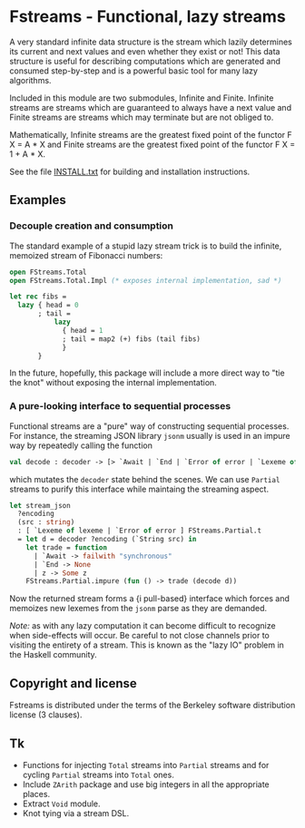 Fstreams - Functional, lazy streams
===================================

A very standard infinite data structure is the stream which lazily
determines its current and next values and even whether they exist or
not! This data structure is useful for describing computations which
are generated and consumed step-by-step and is a powerful basic tool
for many lazy algorithms.

Included in this module are two submodules, Infinite and
Finite. Infinite streams are streams which are guaranteed to always
have a next value and Finite streams are streams which may terminate
but are not obliged to.

Mathematically, Infinite streams are the greatest fixed point of the
functor F X = A * X and Finite streams are the greatest fixed point of
the functor F X = 1 + A * X.

See the file [INSTALL.txt](INSTALL.txt) for building and installation
instructions.

Examples
--------

### Decouple creation and consumption

The standard example of a stupid lazy stream trick is to build the
infinite, memoized stream of Fibonacci numbers:

```ocaml
open FStreams.Total
open FStreams.Total.Impl (* exposes internal implementation, sad *)

let rec fibs = 
  lazy { head = 0
       ; tail =
           lazy
             { head = 1
             ; tail = map2 (+) fibs (tail fibs)
             }
       }
```

In the future, hopefully, this package will include a more direct way
to "tie the knot" without exposing the internal implementation.

### A pure-looking interface to sequential processes

Functional streams are a "pure" way of constructing sequential
processes. For instance, the streaming JSON library `jsonm` usually is
used in an impure way by repeatedly calling the function

```ocaml
val decode : decoder -> [> `Await | `End | `Error of error | `Lexeme of lexeme ]
```

which mutates the `decoder` state behind the scenes. We can use
`Partial` streams to purify this interface while maintaing the
streaming aspect.

```ocaml
let stream_json
  ?encoding
  (src : string)
  : [ `Lexeme of lexeme | `Error of error ] FStreams.Partial.t
  = let d = decoder ?encoding (`String src) in
    let trade = function
      | `Await -> failwith "synchronous"
      | `End -> None
      | z -> Some z
    FStreams.Partial.impure (fun () -> trade (decode d))
```

Now the returned stream forms a {i pull-based} interface which forces
and memoizes new lexemes from the `jsonm` parse as they are demanded.

*Note:* as with any lazy computation it can become difficult to
recognize when side-effects will occur. Be careful to not close
channels prior to visiting the entirety of a stream. This is known as
the "lazy IO" problem in the Haskell community.

Copyright and license
---------------------

Fstreams is distributed under the terms of the Berkeley software
distribution license (3 clauses).

Tk
--

* Functions for injecting `Total` streams into `Partial` streams and
  for cycling `Partial` streams into `Total` ones.
* Include `ZArith` package and use big integers in all the appropriate
  places.
* Extract `Void` module.
* Knot tying via a stream DSL.

